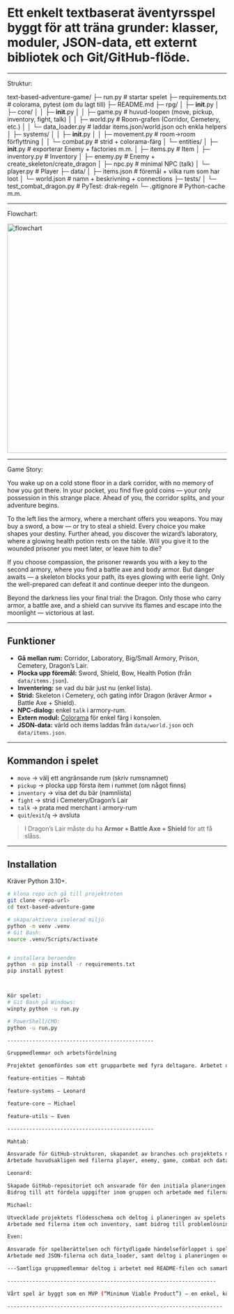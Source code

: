 # Ett enkelt textbaserat äventyrsspel byggt för att träna grunder: klasser, moduler, JSON-data, ett externt bibliotek och Git/GitHub-flöde.

-----------------------------------------------------

Struktur:

text-based-adventure-game/
├─ run.py                         # startar spelet
├─ requirements.txt               # colorama, pytest (om du lagt till)
├─ README.md
├─ rpg/
│  ├─ __init__.py
│  ├─ core/
│  │  ├─ __init__.py
│  │  ├─ game.py                 # huvud-loopen (move, pickup, inventory, fight, talk)
│  │  ├─ world.py                # Room-grafen (Corridor, Cemetery, etc.)
│  │  └─ data_loader.py          # laddar items.json/world.json och enkla helpers
│  ├─ systems/
│  │  ├─ __init__.py
│  │  ├─ movement.py             # room→room förflyttning
│  │  └─ combat.py               # strid + colorama-färg
│  └─ entities/
│     ├─ __init__.py             # exporterar Enemy + factories m.m.
│     ├─ items.py                # Item
│     ├─ inventory.py            # Inventory
│     ├─ enemy.py                # Enemy + create_skeleton/create_dragon
│     ├─ npc.py                  # minimal NPC (talk)
│     └─ player.py               # Player
├─ data/
│  ├─ items.json                 # föremål + vilka rum som har loot
│  └─ world.json                 # namn + beskrivning + connections
├─ tests/
│  └─ test_combat_dragon.py      # PyTest: drak-regeln 
└─ .gitignore                    # Python-cache m.m.

----------------------------------------------------------------------------------------------------
Flowchart:

<img width="565" height="525" alt="flowchart" src="https://github.com/user-attachments/assets/4dcf06d2-692a-4cd9-b3bd-2a884573d27a" />


--------------------------------------------------------------------------------------

Game Story:

You wake up on a cold stone floor in a dark corridor, with no memory of how you got there. In your pocket, you find five gold coins — your only possession in this strange place. Ahead of you, the corridor splits, and your adventure begins.

To the left lies the armory, where a merchant offers you weapons. You may buy a sword, a bow — or try to steal a shield. Every choice you make shapes your destiny.
Further ahead, you discover the wizard’s laboratory, where a glowing health potion rests on the table. Will you give it to the wounded prisoner you meet later, or leave him to die?

If you choose compassion, the prisoner rewards you with a key to the second armory, where you find a battle axe and body armor.
But danger awaits — a skeleton blocks your path, its eyes glowing with eerie light. Only the well-prepared can defeat it and continue deeper into the dungeon.

Beyond the darkness lies your final trial: the Dragon.
Only those who carry armor, a battle axe, and a shield can survive its flames and escape into the moonlight — victorious at last.


--------------------------------------------------------------------------------------------
## Funktioner

- **Gå mellan rum:** Corridor, Laboratory, Big/Small Armory, Prison, Cemetery, Dragon’s Lair.
- **Plocka upp föremål:** Sword, Shield, Bow, Health Potion (från `data/items.json`).
- **Inventering:** se vad du bär just nu (enkel lista).
- **Strid:** Skeleton i Cemetery, och gating inför Dragon (kräver Armor + Battle Axe + Shield).
- **NPC-dialog:** enkel `talk` i armory-rum.
- **Extern modul:** [Colorama](https://pypi.org/project/colorama/) för enkel färg i konsolen.
- **JSON-data:** värld och items laddas från `data/world.json` och `data/items.json`.


--------------------------------------------------------------------------------------------

## Kommandon i spelet

- `move` → välj ett angränsande rum (skriv rumsnamnet)
- `pickup` → plocka upp första item i rummet (om något finns)
- `inventory` → visa det du bär (namnlista)
- `fight` → strid i Cemetery/Dragon’s Lair
- `talk` → prata med merchant i armory-rum
- `quit`/`exit`/`q` → avsluta


> I Dragon’s Lair måste du ha **Armor + Battle Axe + Shield** för att få slåss.

-----------------------------------------------------------------------------------------

## Installation

Kräver Python 3.10+.

```bash
# klona repo och gå till projektroten
git clone <repo-url>
cd text-based-adventure-game

# skapa/aktivera isolerad miljö
python -m venv .venv
# Git Bash:
source .venv/Scripts/activate


# installera beroenden
python -m pip install -r requirements.txt
pip install pytest



Kör spelet:
# Git Bash på Windows:
winpty python -u run.py

# PowerShell/CMD:
python -u run.py

-----------------------------------------------

Gruppmedlemmar och arbetsfördelning

Projektet genomfördes som ett grupparbete med fyra deltagare. Arbetet organiserades via GitHub där varje medlem ansvarade för sin egen branch enligt följande:

feature-entities – Mahtab

feature-systems – Leonard

feature-core – Michael

feature-utils – Even

-----------------------------------------------

Mahtab:

Ansvarade för GitHub-strukturen, skapandet av branches och projektets mappstruktur.
Arbetade huvudsakligen med filerna player, enemy, game, combat och data_loader, samt hanterade felsökning och körning av projektet.

Leonard:

Skapade GitHub-repositoriet och ansvarade för den initiala planeringen av projektet.
Bidrog till att fördela uppgifter inom gruppen och arbetade med filerna game, movement, npc och __init__.

Michael:

Utvecklade projektets flödesschema och deltog i planeringen av spelets övergripande struktur.
Arbetade med filerna item och inventory, samt bidrog till problemlösning under utvecklingsprocessen.

Even:

Ansvarade för spelberättelsen och förtydligade händelseförloppet i spelet.
Arbetade med JSON-filerna och data_loader, samt deltog i planeringen och anpassningen av spelets innehåll.

---Samtliga gruppmedlemmar deltog i arbetet med README-filen och samarbetade aktivt med felsökning och stöd i GitHub-miljön under hela projektets gång.

-------------------------------------------------------------------

Vårt spel är byggt som en MVP (“Minimum Viable Product”) – en enkel, körbar version som visar våra viktigaste idéer: rörelse mellan rum, strid, och hantering av föremål. Det fungerar som en grund som vi kan bygga vidare på i framtiden.

---------------------------------------------------------------------




